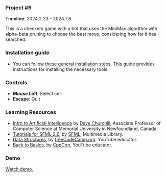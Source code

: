 ### Project #6
**Timeline**: 2024.2.23 - 2024.7.8

This is a checkers game with a bot that uses the MiniMax algorithm with alpha-beta pruning to choose the best move, considering how far it has searched.

### Installation guide
- You can follow [these general installation steps](https://github.com/Andrew-Marked-One/General_installation_guide/blob/main/README.md). This guide provides instructions for installing the necessary tools.

### Controls
- **Mouse Left**: Select cell
- **Escape**: Quit

### Learning Resources
- [Intro to Artificial Intelligence](https://www.youtube.com/watch?v=AzUZiUz-Wpc&list=PL_xRyXins84-dTmpL68AKv7UFAEvIeIr1&index=1) by [Dave Churchill](https://www.youtube.com/c/DaveChurchill), Associate Professor of Computer Science at Memorial University in Newfoundland, Canada.
- [Tutorials for SFML 2.6](https://www.sfml-dev.org/tutorials/2.6/), by [SFML](https://www.sfml-dev.org/index.php), Multimedia Library.
- [Data Structures](https://www.youtube.com/watch?v=B31LgI4Y4DQ), by [freeCodeCamp.org](https://www.youtube.com/@freecodecamp), YouTube educator.
- [Back to Basics](https://www.youtube.com/watch?v=IK4GhjmSC6w&list=PLb4X-oQu9_OGEZaQF4fzbEoREgzXY-DJd), by [CppCon](https://www.youtube.com/@CppCon), YouTube educator.

### Demo
[Watch demo.](https://www.youtube.com/watch?v=HgmxzhawZ4w)
